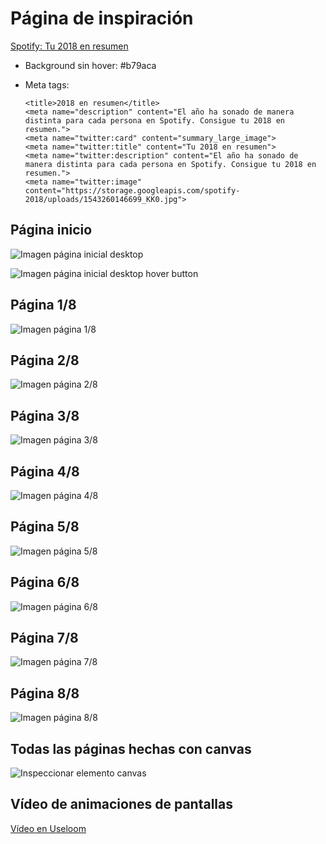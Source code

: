 # Página de inspiración

[Spotify: Tu 2018 en resumen](https://spotifywrapped.com/es/)

- Background sin hover: #b79aca

- Meta tags:

    ```
    <title>2018 en resumen</title>
    <meta name="description" content="El año ha sonado de manera distinta para cada persona en Spotify. Consigue tu 2018 en resumen.">
    <meta name="twitter:card" content="summary_large_image">
    <meta name="twitter:title" content="Tu 2018 en resumen">
    <meta name="twitter:description" content="El año ha sonado de manera distinta para cada persona en Spotify. Consigue tu 2018 en resumen.">
    <meta name="twitter:image" content="https://storage.googleapis.com/spotify-2018/uploads/1543260146699_KK0.jpg">
    ```

## Página inicio

![Imagen página inicial desktop](md-images/home-desktop.jpg?raw=true)

![Imagen página inicial desktop hover button](md-images/home-desktop-hover.button.jpg?raw=true)

## Página 1/8

![Imagen página 1/8](md-images/1-8-desktop.jpg?raw=true)

## Página 2/8

![Imagen página 2/8](md-images/2-8-desktop.jpg?raw=true)

## Página 3/8

![Imagen página 3/8](md-images/3-8-desktop.jpg?raw=true)

## Página 4/8

![Imagen página 4/8](md-images/4-8-desktop.jpg?raw=true)

## Página 5/8

![Imagen página 5/8](md-images/5-8-desktop.jpg?raw=true)

## Página 6/8

![Imagen página 6/8](md-images/6-8-desktop.jpg?raw=true)

## Página 7/8

![Imagen página 7/8](md-images/7-8-desktop.jpg?raw=true)

## Página 8/8

![Imagen página 8/8](md-images/8-8-desktop.jpg?raw=true)

## Todas las páginas hechas con canvas

![Inspeccionar elemento canvas](md-images/all-canvas.jpg?raw=true)

## Vídeo de animaciones de pantallas

[Vídeo en Useloom](https://www.useloom.com/share/fb89bcc54e8644ddb5a17ff6acee5d37)

